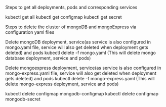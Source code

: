 



Steps to get all deployments, pods and corresponding services

  kubectl get all
  kubectl get configmap
  kubectl get secret

Steps to delete the cluster of mongoDB and mongoExpress via configuration yaml files

Delete mongoDB deployment, service(as service is also configured in mongo.yaml file, service will also get deleted when deployment gets deleted) and pods
  kubectl delete -f mongo.yaml (This will delete mongo database deployment, service and pods)

Delete mongoexpress deployment, service(as service is also configured in mongo-express.yaml file, service will also get deleted when deployment gets deleted) and pods
  kubectl delete -f mongo-express.yaml (This will delete mongo-express deployment, service and pods)

  kubectl delete configmap mongodb-configmap
  kubectl delete configmap mongodb-secret



